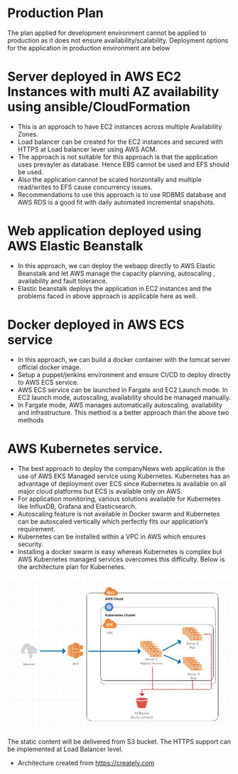 # Production Plan

The plan applied for development environment cannot be applied to production as it does not ensure availability/scalability. Deployment options for the application in production environment are below

# Server deployed in AWS EC2 Instances with multi AZ availability using ansible/CloudFormation

- This is an approach to have EC2 instances across multiple Availability Zones. 
- Load balancer can be created for the EC2 instances and secured with HTTPS at Load balancer lever using AWS ACM. 
- The approach is not suitable for this approach is that the application uses prevayler as database. Hence EBS cannot be used and EFS should be used. 
- Also the application cannot be scaled horizontally and multiple read/writes to EFS cause concurrency issues. 
- Recommendations to use this approach is to use RDBMS database and AWS RDS is a good fit with daily automated incremental snapshots.

# Web application deployed using AWS Elastic Beanstalk
- In  this approach, we can deploy the webapp directly to AWS Elastic Beanstalk and let AWS manage the capacity planning, autoscaling , availability and fault tolerance. 
- Elastic beanstalk deploys the application in EC2 instances and the problems faced in above approach is applicable here as well. 

# Docker deployed in AWS ECS service
- In this approach, we can build a docker container with the tomcat server official docker image. 
- Setup a puppet/jenkins environment and ensure CI/CD to deploy directly to AWS ECS service. 
- AWS ECS service can be launched in Fargate and EC2 Launch mode. In EC2 launch mode, autoscaling, availability should be managed manually. 
- In Fargate mode, AWS manages automatically autoscaling, availability and infrastructure. This method is a better approach than the above two methods

# AWS Kubernetes service.
- The best approach to deploy the companyNews web application is the use of AWS EKS Managed service using Kubernetes. Kubernetes has an advantage of deployment over ECS since Kubernetes is available on all major cloud platforms but ECS is available only on AWS. 
- For application monitoring, various solutions available for Kubernetes like InfluxDB, Grafana and Elasticsearch.
- Autoscaling feature is not available in Docker swarm and Kubernetes can be autoscaled vertically which perfectly fits our application’s requirement. 
- Kubernetes can be installed within a VPC in AWS which ensures security. 
- Installing a docker swarm is easy whereas Kubernetes is complex but AWS Kubernetes managed services overcomes this difficulty. Below is the architecture plan for Kubernetes.

![](images/Architecture.jpg)

The static content will be delivered from S3 bucket. The HTTPS support can be implemented at Load Balancer level.

- Architecture created from https://creately.com
